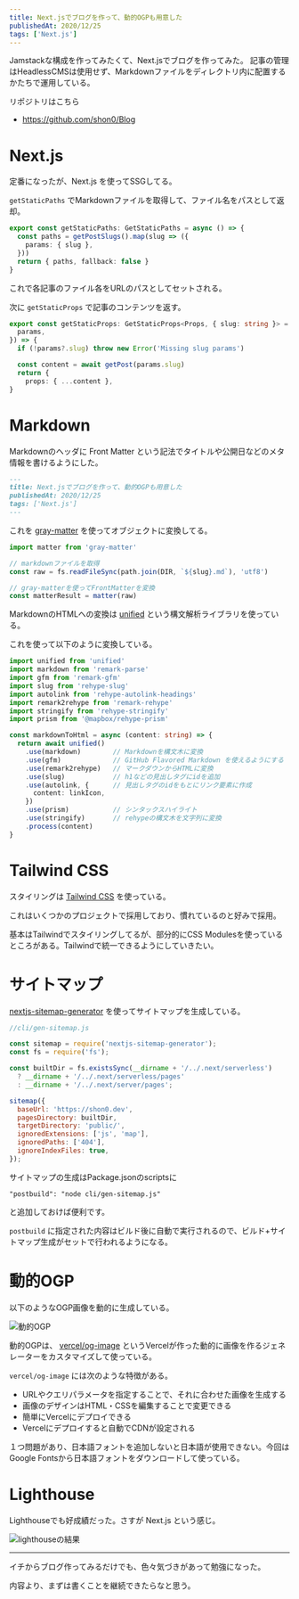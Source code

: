 ```yaml
---
title: Next.jsでブログを作って、動的OGPも用意した
publishedAt: 2020/12/25
tags: ['Next.js']
---
```


Jamstackな構成を作ってみたくて、Next.jsでブログを作ってみた。
記事の管理はHeadlessCMSは使用せず、Markdownファイルをディレクトリ内に配置するかたちで運用している。

リポジトリはこちら

- https://github.com/shon0/Blog

# Next.js

定番になったが、Next.js を使ってSSGしてる。

`getStaticPaths` でMarkdownファイルを取得して、ファイル名をパスとして返却。

```ts
export const getStaticPaths: GetStaticPaths = async () => {
  const paths = getPostSlugs().map(slug => ({
    params: { slug },
  }))
  return { paths, fallback: false }
}
```

これで各記事のファイル各をURLのパスとしてセットされる。

次に `getStaticProps` で記事のコンテンツを返す。

```ts
export const getStaticProps: GetStaticProps<Props, { slug: string }> = async ({
  params,
}) => {
  if (!params?.slug) throw new Error('Missing slug params')

  const content = await getPost(params.slug)
  return {
    props: { ...content },
}
```

# Markdown

Markdownのヘッダに Front Matter という記法でタイトルや公開日などのメタ情報を書けるようにした。

```md
---
title: Next.jsでブログを作って、動的OGPも用意した
publishedAt: 2020/12/25
tags: ['Next.js']
---
```

これを [gray-matter](https://github.com/jonschlinkert/gray-matter) を使ってオブジェクトに変換してる。

```ts
import matter from 'gray-matter'

// markdownファイルを取得
const raw = fs.readFileSync(path.join(DIR, `${slug}.md`), 'utf8')

// gray-matterを使ってFrontMatterを変換
const matterResult = matter(raw)
```

MarkdownのHTMLへの変換は [unified](https://github.com/unifiedjs/unified) という構文解析ライブラリを使っている。

これを使って以下のように変換している。

```ts
import unified from 'unified'
import markdown from 'remark-parse'
import gfm from 'remark-gfm'
import slug from 'rehype-slug'
import autolink from 'rehype-autolink-headings'
import remark2rehype from 'remark-rehype'
import stringify from 'rehype-stringify'
import prism from '@mapbox/rehype-prism'

const markdownToHtml = async (content: string) => {
  return await unified()
    .use(markdown)        // Markdownを構文木に変換
    .use(gfm)             // GitHub Flavored Markdown を使えるようにする
    .use(remark2rehype)   // マークダウンからHTMLに変換
    .use(slug)            // h1などの見出しタグにidを追加
    .use(autolink, {      // 見出しタグのidをもとにリンク要素に作成
      content: linkIcon,
    })
    .use(prism)           // シンタックスハイライト
    .use(stringify)       // rehypeの構文木を文字列に変換
    .process(content)
}
```

# Tailwind CSS

スタイリングは [Tailwind CSS](https://tailwindcss.com/) を使っている。

これはいくつかのプロジェクトで採用しており、慣れているのと好みで採用。

基本はTailwindでスタイリングしてるが、部分的にCSS Modulesを使っているところがある。Tailwindで統一できるようにしていきたい。

# サイトマップ

[nextjs-sitemap-generator](https://github.com/IlusionDev/nextjs-sitemap-generator) を使ってサイトマップを生成している。

```js
//cli/gen-sitemap.js

const sitemap = require('nextjs-sitemap-generator');
const fs = require('fs');

const builtDir = fs.existsSync(__dirname + '/../.next/serverless')
  ? __dirname + '/../.next/serverless/pages'
  : __dirname + '/../.next/server/pages';

sitemap({
  baseUrl: 'https://shon0.dev',
  pagesDirectory: builtDir,
  targetDirectory: 'public/',
  ignoredExtensions: ['js', 'map'],
  ignoredPaths: ['404'],
  ignoreIndexFiles: true,
});
```

サイトマップの生成はPackage.jsonのscriptsに 

```
"postbuild": "node cli/gen-sitemap.js"
```

と追加しておけば便利です。

`postbuild` に指定された内容はビルド後に自動で実行されるので、ビルド+サイトマップ生成がセットで行われるようになる。

# 動的OGP

以下のようなOGP画像を動的に生成している。

![動的OGP](https://og-image.shon0.dev/Next.js%E3%81%A7%E3%83%96%E3%83%AD%E3%82%B0%E3%82%92%E4%BD%9C%E3%81%A3%E3%81%A6%E3%80%81%E5%8B%95%E7%9A%84OGP%E3%82%82%E7%94%A8%E6%84%8F%E3%81%97%E3%81%9F.png?theme=shon0.dev)

動的OGPは、 [vercel/og-image](https://github.com/vercel/og-image) というVercelが作った動的に画像を作るジェネレーターをカスタマイズして使っている。

`vercel/og-image` には次のような特徴がある。

- URLやクエリパラメータを指定することで、それに合わせた画像を生成する
- 画像のデザインはHTML・CSSを編集することで変更できる
- 簡単にVercelにデプロイできる
- Vercelにデプロイすると自動でCDNが設定される

１つ問題があり、日本語フォントを追加しないと日本語が使用できない。今回はGoogle Fontsから日本語フォントをダウンロードして使っている。

# Lighthouse

Lighthouseでも好成績だった。さすが Next.js という感じ。

![lighthouseの結果](/post/lighthouse-result.png)

---

イチからブログ作ってみるだけでも、色々気づきがあって勉強になった。

内容より、まずは書くことを継続できたらなと思う。